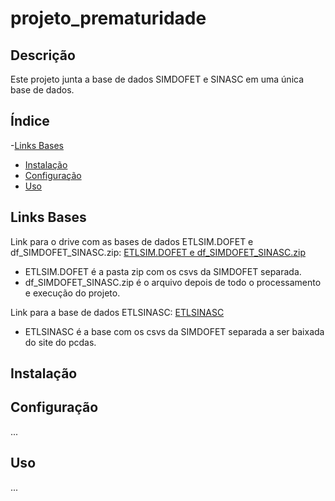 # projeto_prematuridade

## Descrição
Este projeto junta a base de dados SIMDOFET e SINASC em uma única base de dados.

## Índice
-[Links Bases](#Links)
- [Instalação](#instalação)
- [Configuração](#configuração)
- [Uso](#uso)

## Links Bases
Link para o drive com as bases de dados ETLSIM.DOFET e df_SIMDOFET_SINASC.zip:
[ETLSIM.DOFET e df_SIMDOFET_SINASC.zip ](https://drive.google.com/drive/folders/13Wy_rsDcwt0Iy1mqjBeaAiGVWiBXBQlw?usp=drive_linkk)
- ETLSIM.DOFET é a pasta zip com os csvs da SIMDOFET separada.
- df_SIMDOFET_SINASC.zip é o arquivo depois de todo o processamento e execução do projeto.

Link para a base de dados ETLSINASC:
[ETLSINASC](https://pcdas.icict.fiocruz.br/conjunto-de-dados/sistema-de-informacao-sobre-nascidos-vivos/)
- ETLSINASC é a base com os csvs da SIMDOFET separada a ser baixada do site do pcdas.

## Instalação

## Configuração
...
## Uso
...

